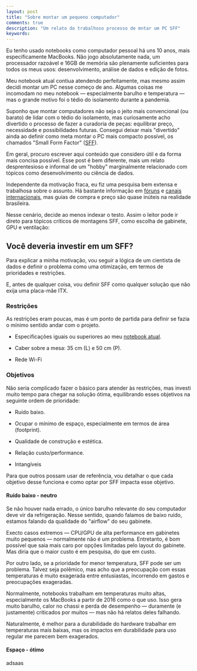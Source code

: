 ```yaml
---
layout: post
title: "Sobre montar um pequeno computador"
comments: true
description: "Um relato do trabalhoso processo de mntar um PC SFF"
keywords: 
---
```


Eu tenho usado notebooks como computador pessoal há uns 10 anos, mais especificamente MacBooks. Não jogo absolutamente nada, um processador razoável e 16GB de memória são plenamente suficientes para todos os meus usos: desenvolvimento, análise de dados e edição de fotos. 

Meu notebook atual contiua atendendo perfeitamente, mas mesmo assim decidi montar um PC nesse começo de ano. Algumas coisas me incomodam no meu notebook — especialmente barulho e temperatura — mas o grande motivo foi o tédio do isolamento durante a pandemia.

Suponho que montar computadores não seja o jeito mais convencional (ou barato) de lidar com o tédio do isolamento, mas curiosamente acho divertido o processo de fazer a curadoria de peças: equilibrar preço, necessidade e possibilidades futuras. Consegui deixar mais "divertido" ainda ao definir como meta montar o PC mais compacto possível, os chamados "Small Form Factor" ([SFF](https://en.wikipedia.org/wiki/Small_form_factor_(desktop_and_motherboard))).

Em geral, procuro escrever aqui conteúdo que considero útil e da forma mais concisa possível. Esse post é bem diferente, mais um relato desprentesioso e informal de um "hobby" marginalmente relacionado com tópicos como desenvolvimento ou ciência de dados.

Independente da motivação fraca, eu fiz uma pesquisa bem extensa e trabalhosa sobre o assunto. Há bastante informação em [fóruns](https://www.reddit.com/r/sffpc) e [canais internacionais](https://www.youtube.com/channel/UCRYOj4DmyxhBVrdvbsUwmAA), mas guias de compra e preço são quase inúteis na realidade brasileira.

Nesse cenário, decide ao menos indexar o testo. Assim o leitor pode ir direto para tópicos críticos de montagens SFF, como  escolha de gabinete, GPU e ventilação:

## Você deveria investir em um SFF?

Para explicar a minha motivação, vou seguir a lógica de um cientista de dados e definir o problema como uma otimização, em termos de prioridades e restrições.

E, antes de qualquer coisa, vou definir SFF como qualquer solução que não exija uma placa-mãe ITX.


### Restrições

As restrições eram poucas, mas é um ponto de partida para definir se fazia o mínimo sentido andar com o projeto.

* Especificações iguais ou superiores ao meu [notebook atual](https://support.apple.com/kb/SP756?locale=pt_BR).

* Caber sobre a mesa: 35 cm (L) e 50 cm (P).

* Rede Wi-Fi 

### Objetivos

Não seria complicado fazer o básico para atender às restrições, mas investi muito tempo para chegar na solução ótima, equilibrando esses objetivos na seguinte ordem de prioridade:

* Ruído baixo.

* Ocupar o mínimo de espaço, especialmente em termos de área (footprint).

* Qualidade de construção e estética.

* Relação custo/performance.

* Intangíveis

Para que outros possam usar de referência, vou detalhar o que cada objetivo desse funciona e como optar por SFF impacta esse objetivo. 

#### Ruído baixo - neutro

Se não houver nada errado, o único barulho relevante do seu computador deve vir da refrigeração. Nesse sentido, quando falamos de baixo ruído, estamos falando da qualidade do "airflow" do seu gabinete.

Execto casos extremos — CPU/GPU de alta performance em gabinetes muito pequenos — normalmente não é um problema. Entretanto, é bom possível que saia mais caro por opções limitadas pelo layout do gabinete. Mas diria que o maior custo é em pesquisa, do que em custo.

Por outro lado, se a prioridade for menor temperatura, SFF pode ser um problema. Talvez seja polêmico, mas acho que a preocupação com essas temperaturas é muito exagerada entre entusiastas, incorrendo em gastos e preocupações exageradas.

Normalmente, notebooks trabalham em temperaturas muito altas, especialmente os MacBooks a partir de 2016 como o que uso. Isso gera muito barulho, calor no chassi e perda de desempenho — duramente (e justamente) criticados por muitos — mas não há relatos deles falhando.

Naturalmente, é melhor para a durabilidade do hardware trabalhar em temperaturas mais baixas, mas os impactos em durabilidade para uso regular me parecem bem exagerados.

#### Espaço - ótimo

adsaas